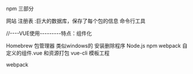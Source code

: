 npm 三部分

网站 
注册表 :巨大的数据库，保存了每个包的信息
命令行工具

//----VUE使用---------特点：组件化

Homebrew  包管理器  类似windows的 安装删除程序
Node.js
npm
webpack  自定义的组件.vue 和资源打包
vue-cli 
模板工程



webpack  


